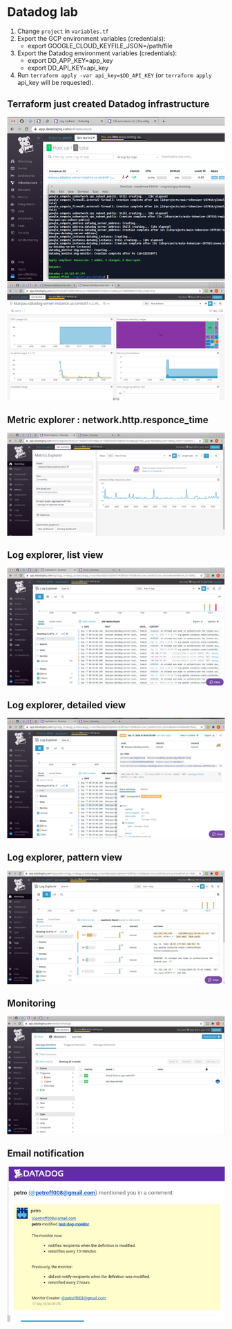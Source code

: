Datadog lab
============
1. Change `project` in `variables.tf`
2. Export the GCP environment variables (credentials):
    * export GOOGLE_CLOUD_KEYFILE_JSON=/path/file
3. Export the Datadog environment variables (credentials):
    * export DD_APP_KEY=app_key
    * export DD_API_KEY=api_key
4. Run `terraform apply -var api_key=$DD_API_KEY` (or `terraform apply` api_key will be requested).


## Terraform just created Datadog infrastructure
![screen](screenshots/Main.png)
![screen](screenshots/Main_2.png)

## Metric explorer : network.http.responce_time
![screen](screenshots/Metric_explorer.png)

## Log explorer, list view
![screen](screenshots/Log_explorer_list.png)
## Log explorer, detailed view
![screen](screenshots/Log_explorer_detail.png)
## Log explorer, pattern view
![screen](screenshots/Log_explorer_pattern.png)

## Monitoring
![screen](screenshots/Monitor_manage.png)
## Email notification
![screen](screenshots/Email_send.png)